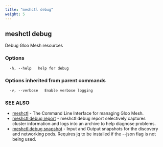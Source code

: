 ```yaml
---
title: "meshctl debug"
weight: 5
---
```

## meshctl debug

Debug Gloo Mesh resources

### Options

```
  -h, --help   help for debug
```

### Options inherited from parent commands

```
  -v, --verbose   Enable verbose logging
```

### SEE ALSO

* [meshctl](../meshctl)	 - The Command Line Interface for managing Gloo Mesh.
* [meshctl debug report](../meshctl_debug_report)	 - meshctl debug report selectively captures cluster information and logs into an archive to help diagnose problems.
* [meshctl debug snapshot](../meshctl_debug_snapshot)	 - Input and Output snapshots for the discovery and networking pods. Requires jq to be installed if the --json flag is not being used.

